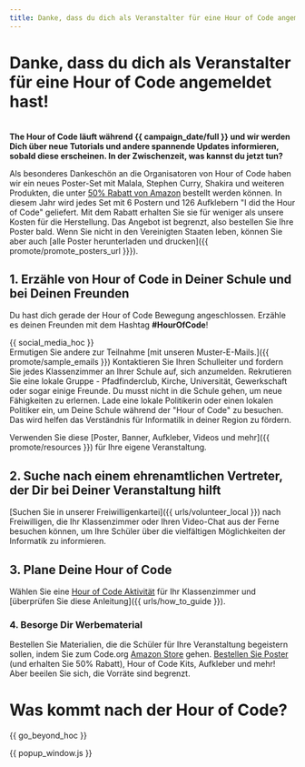 ```yaml
---
title: Danke, dass du dich als Veranstalter für eine Hour of Code angemeldet hast!
---
```


# Danke, dass du dich als Veranstalter für eine Hour of Code angemeldet hast!

<br /> **The Hour of Code läuft während {{ campaign_date/full }} und wir werden Dich über neue Tutorials und andere spannende Updates informieren, sobald diese erscheinen. In der Zwischenzeit, was kannst du jetzt tun?**

Als besonderes Dankeschön an die Organisatoren von Hour of Code haben wir ein neues Poster-Set mit Malala, Stephen Curry, Shakira und weiteren Produkten, die unter [50% Rabatt von Amazon](https://www.amazon.com/promocode/A3QAYNZUZTSSNQ) bestellt werden können. In diesem Jahr wird jedes Set mit 6 Postern und 126 Aufklebern "I did the Hour of Code" geliefert. Mit dem Rabatt erhalten Sie sie für weniger als unsere Kosten für die Herstellung. Das Angebot ist begrenzt, also bestellen Sie Ihre Poster bald. Wenn Sie nicht in den Vereinigten Staaten leben, können Sie aber auch [alle Poster herunterladen und drucken]({{ promote/promote_posters_url }}}).

## 1. Erzähle von Hour of Code in Deiner Schule und bei Deinen Freunden

Du hast dich gerade der Hour of Code Bewegung angeschlossen. Erzähle es deinen Freunden mit dem Hashtag **#HourOfCode**!

{{ social_media_hoc }} <br /> Ermutigen Sie andere zur Teilnahme [mit unseren Muster-E-Mails.]({{ promote/sample_emails }}) Kontaktieren Sie Ihren Schulleiter und fordern Sie jedes Klassenzimmer an Ihrer Schule auf, sich anzumelden. Rekrutieren Sie eine lokale Gruppe - Pfadfinderclub, Kirche, Universität, Gewerkschaft oder sogar einige Freunde. Du musst nicht in die Schule gehen, um neue Fähigkeiten zu erlernen. Lade eine lokale Politikerin oder einen lokalen Politiker ein, um Deine Schule während der "Hour of Code" zu besuchen. Das wird helfen das Verständnis für Informatilk in deiner Region zu fördern.

Verwenden Sie diese [Poster, Banner, Aufkleber, Videos und mehr]({{ promote/resources }}) für Ihre eigene Veranstaltung.

## 2. Suche nach einem ehrenamtlichen Vertreter, der Dir bei Deiner Veranstaltung hilft

[Suchen Sie in unserer Freiwilligenkartei]({{ urls/volunteer_local }}) nach Freiwilligen, die Ihr Klassenzimmer oder Ihren Video-Chat aus der Ferne besuchen können, um Ihre Schüler über die vielfältigen Möglichkeiten der Informatik zu informieren.

## 3. Plane Deine Hour of Code

Wählen Sie eine [Hour of Code Aktivität](https://hourofcode.com/learn) für Ihr Klassenzimmer und [überprüfen Sie diese Anleitung]({{ urls/how_to_guide }}).

### 4. Besorge Dir Werbematerial

Bestellen Sie Materialien, die die Schüler für Ihre Veranstaltung begeistern sollen, indem Sie zum Code.org [Amazon Store](https://www.amazon.com/stores/page/8557B2A6-EBF2-4C9F-95C5-C3256FBA0220) gehen. [Bestellen Sie Poster](https://www.amazon.com/promocode/A3QAYNZUZTSSNQ) (und erhalten Sie 50% Rabatt), Hour of Code Kits, Aufkleber und mehr! Aber beeilen Sie sich, die Vorräte sind begrenzt.

# Was kommt nach der Hour of Code?

{{ go_beyond_hoc }}

{{ popup_window.js }}
